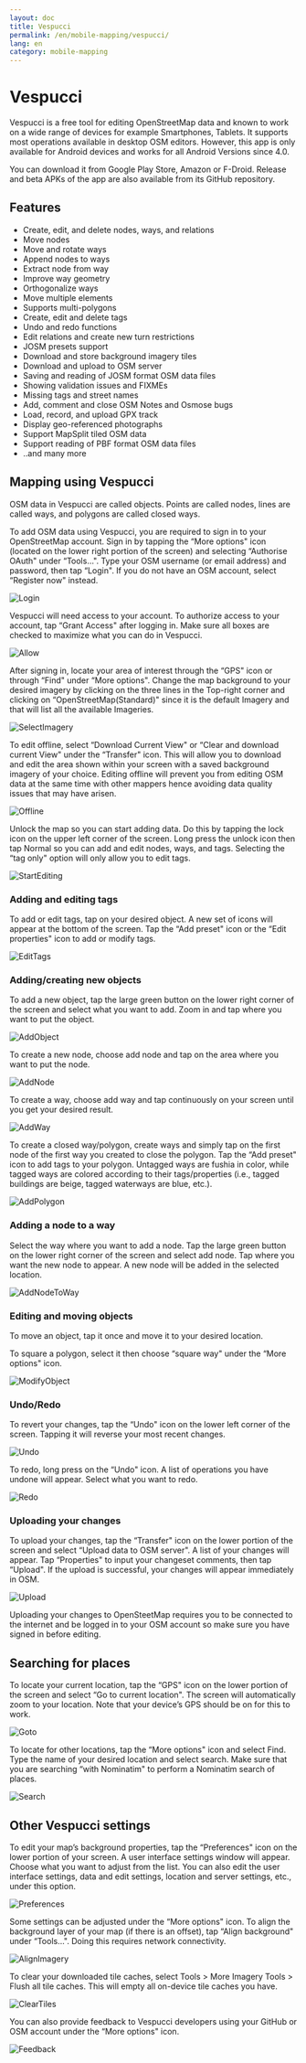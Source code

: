 ```yaml
---
layout: doc
title: Vespucci
permalink: /en/mobile-mapping/vespucci/
lang: en
category: mobile-mapping
---
```


Vespucci
==============

Vespucci is a free tool for editing OpenStreetMap data and known to work on a wide range of devices for example Smartphones, Tablets. It supports most operations available in desktop OSM editors. However, this app is only available for Android devices and works for all Android Versions since 4.0.

You can download it from Google Play Store, Amazon or F-Droid. Release and beta APKs of the app are also available from its GitHub repository.

## Features

-   Create, edit, and delete nodes, ways, and relations
-   Move nodes
-   Move and rotate ways
-   Append nodes to ways
-   Extract node from way
-   Improve way geometry
-   Orthogonalize ways
-   Move multiple elements
-   Supports multi-polygons
-   Create, edit and delete tags
-   Undo and redo functions
-   Edit relations and create new turn restrictions
-   JOSM presets support
-   Download and store background imagery tiles
-   Download and upload to OSM server
-   Saving and reading of JOSM format OSM data files
-   Showing validation issues and FIXMEs
-   Missing tags and street names
-   Add, comment and close OSM Notes and Osmose bugs
-   Load, record, and upload GPX track
-   Display geo-referenced photographs
-   Support MapSplit tiled OSM data
-   Support reading of PBF format OSM data files
-   ..and many more

## Mapping using Vespucci

OSM data in Vespucci are called objects. Points are called nodes, lines are called ways, and polygons are called closed ways.

To add OSM data using Vespucci, you are required to sign in to your OpenStreetMap account. Sign in by tapping the “More options" icon (located on the lower right portion of the screen) and selecting “Authorise OAuth" under “Tools…". Type your OSM username (or email address) and password, then tap “Login". If you do not have an OSM account, select “Register now" instead.

![Login][]

Vespucci will need access to your account. To authorize access to your account, tap “Grant Access" after logging in. Make sure all boxes are checked to maximize what you can do in Vespucci.

![Allow][]

After signing in, locate your area of interest through the “GPS" icon or through “Find" under “More options". Change the map background to your desired imagery by clicking on the three lines in the Top-right corner and clicking on “OpenStreetMap(Standard)" since it is the default Imagery and that will list all the available Imageries.

![SelectImagery][]

To edit offline, select “Download Current View" or “Clear and download current View" under the “Transfer" icon. This will allow you to download and edit the area shown within your screen with a saved background imagery of your choice. Editing offline will prevent you from editing OSM data at the same time with other mappers hence avoiding data quality issues that may have arisen.

![Offline][]

Unlock the map so you can start adding data. Do this by tapping the lock icon on the upper left corner of the screen. Long press the unlock icon then tap Normal so you can add and edit nodes, ways, and tags. Selecting the “tag only" option will only allow you to edit tags.

![StartEditing][]

### Adding and editing tags

To add or edit tags, tap on your desired object. A new set of icons will appear at the bottom of the screen. Tap the “Add preset" icon or the “Edit properties" icon to add or modify tags.

![EditTags][]

### Adding/creating new objects

To add a new object, tap the large green button on the lower right corner of the screen and select what you want to add. Zoom in and tap where you want to put the object.

![AddObject][]

To create a new node, choose add node and tap on the area where you want to put the node.

![AddNode][]

To create a way, choose add way and tap continuously on your screen until you get your desired result.

![AddWay][]

To create a closed way/polygon, create ways and simply tap on the first node of the first way you created to close the polygon. Tap the “Add preset" icon to add tags to your polygon. Untagged ways are fushia in color, while tagged ways are colored according to their tags/properties (i.e., tagged buildings are beige, tagged waterways are blue, etc.).

![AddPolygon][]

### Adding a node to a way

Select the way where you want to add a node. Tap the large green button on the lower right corner of the screen and select add node. Tap where you want the new node to appear. A new node will be added in the selected location.

![AddNodeToWay][]

### Editing and moving objects

To move an object, tap it once and move it to your desired location.

To square a polygon, select it then choose “square way" under the “More options" icon.

![ModifyObject][]

### Undo/Redo

To revert your changes, tap the “Undo" icon on the lower left corner of the screen. Tapping it will reverse your most recent changes.

![Undo][]

To redo, long press on the “Undo" icon. A list of operations you have undone will appear. Select what you want to redo.

![Redo][]

### Uploading your changes

To upload your changes, tap the “Transfer" icon on the lower portion of the screen and select “Upload data to OSM server". A list of your changes will appear. Tap “Properties" to input your changeset comments, then tap “Upload". If the upload is successful, your changes will appear immediately in OSM.

![Upload][]

Uploading your changes to OpenSteetMap requires you to be connected to the internet and be logged in to your OSM account so make sure you have signed in before editing.

## Searching for places

To locate your current location, tap the “GPS" icon on the lower portion of the screen and select “Go to current location". The screen will automatically zoom to your location. Note that your device’s GPS should be on for this to work.

![Goto][]

To locate for other locations, tap the “More options" icon and select Find. Type the name of your desired location and select search. Make sure that you are searching “with Nominatim" to perform a Nominatim search of places.

![Search][]

## Other Vespucci settings

To edit your map’s background properties, tap the “Preferences" icon on the lower portion of your screen. A user interface settings window will appear. Choose what you want to adjust from the list. You can also edit the user interface settings, data and edit settings, location and server settings, etc., under this option.

![Preferences][]

Some settings can be adjusted under the “More options" icon. To align the background layer of your map (if there is an offset), tap “Align background" under “Tools…". Doing this requires network connectivity.

![AlignImagery][]

To clear your downloaded tile caches, select Tools &gt; More Imagery Tools &gt; Flush all tile caches. This will empty all on-device tile caches you have.

![ClearTiles][]

You can also provide feedback to Vespucci developers using your GitHub or OSM account under the “More options" icon.

![Feedback][]

[Login]:        /images/mobile-mapping/vespucci-login.png
[Allow]:        /images/mobile-mapping/vespucci-allow.png
[SelectImagery]:/images/mobile-mapping/vespucci-select-imagery.png
[Offline]:      /images/mobile-mapping/vespucci-offline.png
[StartEditing]: /images/mobile-mapping/vespucci-start-editing.png
[EditTags]:     /images/mobile-mapping/vespucci-edit-tags.png
[AddObject]:    /images/mobile-mapping/vespucci-add-object.png
[AddNode]:      /images/mobile-mapping/vespucci-add-node.png
[AddWay]:       /images/mobile-mapping/vespucci-add-way.png
[AddPolygon]:   /images/mobile-mapping/vespucci-add-polygon.png
[AddNodeToWay]: /images/mobile-mapping/vespucci-add-node-to-way.png
[ModifyObject]: /images/mobile-mapping/vespucci-modify-object.png
[Undo]:         /images/mobile-mapping/vespucci-undo.png
[Redo]:         /images/mobile-mapping/vespucci-redo.png
[Goto]:         /images/mobile-mapping/vespucci-goto.png
[Search]:       /images/mobile-mapping/vespucci-search.png
[Upload]:       /images/mobile-mapping/vespucci-upload.png
[Preferences]:  /images/mobile-mapping/vespucci-preferences.png
[AlignImagery]: /images/mobile-mapping/vespucci-align-imagery.png
[ClearTiles]:   /images/mobile-mapping/vespucci-clear-tile-cache.png
[Feedback]:     /images/mobile-mapping/vespucci-feedback.png
